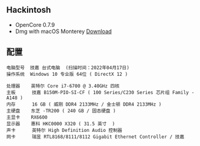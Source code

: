 ## Hackintosh
- OpenCore 0.7.9
- Dmg with macOS Monterey [Download](https://drive.google.com/file/d/1VUMYe4C1fV5k-R3MYIi2hNxvBYGytqqd/view?usp=sharing)

## 配置
```
电脑型号  技嘉 台式电脑  (扫描时间：2022年04月17日)
操作系统  Windows 10 专业版 64位 ( DirectX 12 )
  
处理器    英特尔 Core i7-6700 @ 3.40GHz 四核
主板      技嘉 B150M-PIO-SI-CF ( 100 Series/C230 Series 芯片组 Family - A148 )
内存      16 GB ( 威刚 DDR4 2133MHz / 金士顿 DDR4 2133MHz )
主硬盘    东芝 -TR200 ( 240 GB / 固态硬盘 )
主显卡    RX6600
显示器    惠科 HKC0000 X320 ( 31.5 英寸  )
声卡      英特尔 High Definition Audio 控制器
网卡      瑞昱 RTL8168/8111/8112 Gigabit Ethernet Controller / 技嘉
```
